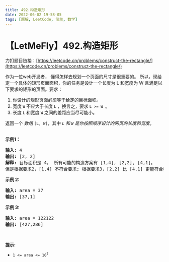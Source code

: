 ```yaml
---
title: 492.构造矩形
date: 2022-06-02 19-58-05
tags: [题解, LeetCode, 简单, 数学]
---
```


# 【LetMeFly】492.构造矩形

力扣题目链接：[https://leetcode.cn/problems/construct-the-rectangle/](https://leetcode.cn/problems/construct-the-rectangle/)

<p>作为一位web开发者， 懂得怎样去规划一个页面的尺寸是很重要的。 所以，现给定一个具体的矩形页面面积，你的任务是设计一个长度为 L 和宽度为 W 且满足以下要求的矩形的页面。要求：</p>

<ol>
	<li>你设计的矩形页面必须等于给定的目标面积。</li>
	<li>宽度 <code>W</code>&nbsp;不应大于长度 <code>L</code> ，换言之，要求 <code>L &gt;= W </code>。</li>
	<li>长度 <code>L</code> 和宽度 <code>W</code>&nbsp;之间的差距应当尽可能小。</li>
</ol>

<p>返回一个&nbsp;<em>数组</em>&nbsp;<code>[L, W]</code>，其中 <em><code>L</code> 和 <code>W</code> 是你按照顺序设计的网页的长度和宽度</em>。<br />
&nbsp;</p>

<p><strong>示例1：</strong></p>

<pre>
<strong>输入:</strong> 4
<strong>输出:</strong> [2, 2]
<strong>解释:</strong> 目标面积是 4， 所有可能的构造方案有 [1,4], [2,2], [4,1]。
但是根据要求2，[1,4] 不符合要求; 根据要求3，[2,2] 比 [4,1] 更能符合要求. 所以输出长度 L 为 2， 宽度 W 为 2。
</pre>

<p><strong>示例 2:</strong></p>

<pre>
<strong>输入:</strong> area = 37
<strong>输出:</strong> [37,1]
</pre>

<p><strong>示例 3:</strong></p>

<pre>
<strong>输入:</strong> area = 122122
<strong>输出:</strong> [427,286]
</pre>

<p>&nbsp;</p>

<p><strong>提示:</strong></p>

<ul>
	<li><code>1 &lt;= area &lt;= 10<sup>7</sup></code></li>
</ul>


    